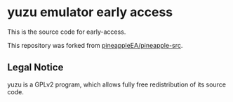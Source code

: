 yuzu emulator early access
=============

This is the source code for early-access.

This repository was forked from [pineappleEA/pineapple-src](https://github.com/pineappleEA/pineapple-src).

## Legal Notice

yuzu is a GPLv2 program, which allows fully free redistribution of its source code.